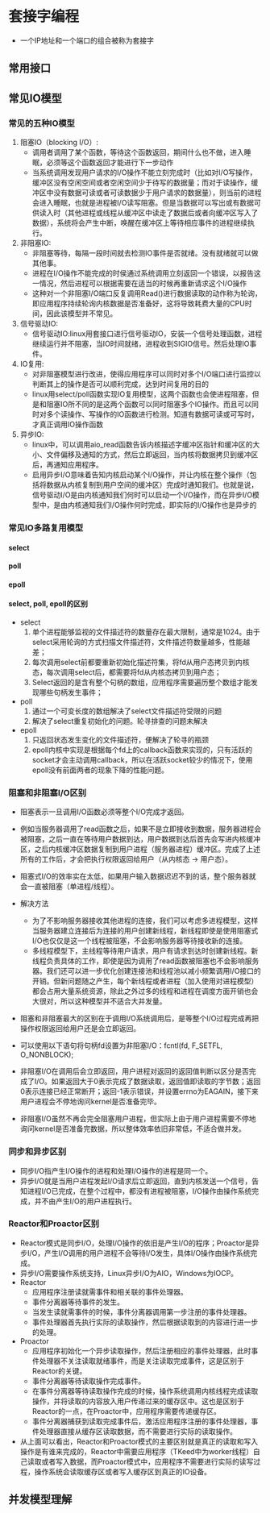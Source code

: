 # 套接字编程

- 一个IP地址和一个端口的组合被称为套接字


## 常用接口

## 常见IO模型

### 常见的五种IO模型

1. 阻塞IO（blocking I/O）:
   * 调用者调用了某个函数，等待这个函数返回，期间什么也不做，进入睡眠，必须等这个函数返回才能进行下一步动作
   * 当系统调用发现用户请求的I/O操作不能立刻完成时（比如对I/O写操作，缓冲区没有空闲空间或者空闲空间少于待写的数据量；而对于读操作，缓冲区中没有数据可读或者可读数据少于用户请求的数据量），则当前的进程会进入睡眠，也就是进程被I/O读写阻塞。但是当数据可以写出或有数据可供读入时（其他进程或线程从缓冲区中读走了数据后或者向缓冲区写入了数据），系统将会产生中断，唤醒在缓冲区上等待相应事件的进程继续执行。
2. 非阻塞IO:
   * 非阻塞等待，每隔一段时间就去检测IO事件是否就绪。没有就绪就可以做其他事。
   * 进程在I/O操作不能完成的时侯通过系统调用立刻返回一个错误，以报告这一情况，然后进程可以根据需要在适当的时候再重新请求这个I/O操作
   * 这种对一个非阻塞I/O端口反复调用Read()进行数据读取的动作称为轮询，即应用程序持续轮询内核数据是否准备好，这将导致耗费大量的CPU时间，因此该模型并不常见。
3. 信号驱动IO:
   * 信号驱动IO:linux用套接口进行信号驱动IO，安装一个信号处理函数，进程继续运行并不阻塞，当IO时间就绪，进程收到SIGIO信号。然后处理IO事件。
4. IO复用:
   * 对非阻塞模型进行改进，使得应用程序可以同时对多个I/O端口进行监控以判断其上的操作是否可以顺利完成，达到时间复用的目的
   * linux用select/poll函数实现IO复用模型，这两个函数也会使进程阻塞，但是和阻塞IO所不同的是这两个函数可以同时阻塞多个IO操作。而且可以同时对多个读操作、写操作的IO函数进行检测。知道有数据可读或可写时，才真正调用IO操作函数
5. 异步IO:
   * linux中，可以调用aio_read函数告诉内核描述字缓冲区指针和缓冲区的大小、文件偏移及通知的方式，然后立即返回，当内核将数据拷贝到缓冲区后，再通知应用程序。
   * 启用异步I/O意味着告知内核启动某个I/O操作，并让内核在整个操作（包括将数据从内核复制到用户空间的缓冲区）完成时通知我们。也就是说，信号驱动I/O是由内核通知我们何时可以启动一个I/O操作，而在异步I/O模型中，是由内核通知我们I/O操作何时完成，即实际的I/O操作也是异步的

### 常见IO多路复用模型

#### select

#### poll

#### epoll

#### select, poll, epoll的区别

* select
    1. 单个进程能够监视的文件描述符的数量存在最大限制，通常是1024。由于select采用轮询的方式扫描文件描述符，文件描述符数量越多，性能越差；
    2. 每次调用select前都要重新初始化描述符集，将fd从用户态拷贝到内核态，每次调用select后，都需要将fd从内核态拷贝到用户态； 
    3. Select返回的是含有整个句柄的数组，应用程序需要遍历整个数组才能发现哪些句柄发生事件；
* poll
    1. 通过一个可变长度的数组解决了select文件描述符受限的问题
    2. 解决了select重复初始化的问题。轮寻排查的问题未解决
* epoll
    1. 只返回状态发生变化的文件描述符，便解决了轮寻的瓶颈
    2. epoll内核中实现是根据每个fd上的callback函数来实现的，只有活跃的socket才会主动调用callback，所以在活跃socket较少的情况下，使用epoll没有前面两者的现象下降的性能问题。

### 阻塞和非阻塞I/O区别

* 阻塞表示一旦调用I/O函数必须等整个I/O完成才返回。
* 例如当服务器调用了read函数之后，如果不是立即接收到数据，服务器进程会被阻塞，之后一直在等待用户数据到达，用户数据到达后首先会写进内核缓冲区，之后内核缓冲区数据复制到用户进程（服务器进程）缓冲区。完成了上述所有的工作后，才会把执行权限返回给用户（从内核态 -> 用户态）。
* 阻塞式I/O的效率实在太低，如果用户输入数据迟迟不到的话，整个服务器就会一直被阻塞（单进程/线程）。
* 解决方法
  * 为了不影响服务器接收其他进程的连接，我们可以考虑多进程模型，这样当服务器建立连接后为连接的用户创建新线程，新线程即使是使用阻塞式I/O也仅仅是这一个线程被阻塞，不会影响服务器等待接收新的连接。
  * 多线程模型下，主线程等待用户请求，用户有请求到达时创建新线程。新线程负责具体的工作，即使是因为调用了read函数被阻塞也不会影响服务器。我们还可以进一步优化创建连接池和线程池以减小频繁调用I/O接口的开销。但新问题随之产生，每个新线程或者进程（加入使用对进程模型）都会占用大量系统资源，除此之外过多的线程和进程在调度方面开销也会大很对，所以这种模型并不适合大并发量。
* 阻塞和非阻塞最大的区别在于调用I/O系统调用后，是等整个I/O过程完成再把操作权限返回给用户还是会立即返回。
* 可以使用以下语句将句柄fd设置为非阻塞I/O：fcntl(fd, F_SETFL, O_NONBLOCK);

* 非阻塞I/O在调用后会立即返回，用户进程对返回的返回值判断以区分是否完成了I/O。如果返回大于0表示完成了数据读取，返回值即读取的字节数；返回0表示连接已经正常断开；返回-1表示错误，并设置errno为EAGAIN，接下来用户进程会不停地询问kernel是否准备完毕。
* 非阻塞I/O虽然不再会完全阻塞用户进程，但实际上由于用户进程需要不停地询问kernel是否准备完数据，所以整体效率依旧非常低，不适合做并发。

### 同步和异步区别

* 同步I/O指产生I/O操作的进程和处理I/O操作的进程是同一个。
* 异步I/O就是当用户进程发起I/O请求后立即返回，直到内核发送一个信号，告知进程I/O已完成，在整个过程中，都没有进程被阻塞，I/O操作由操作系统完成，并不由产生I/O的用户进程执行。

### Reactor和Proactor区别

* Reactor模式是同步I/O，处理I/O操作的依旧是产生I/O的程序；Proactor是异步I/O，产生I/O调用的用户进程不会等待I/O发生，具体I/O操作由操作系统完成。
* 异步I/O需要操作系统支持，Linux异步I/O为AIO，Windows为IOCP。
* Reactor
  * 应用程序注册读就需事件和相关联的事件处理器。
  * 事件分离器等待事件的发生。
  * 当发生读就需事件的时候，事件分离器调用第一步注册的事件处理器。
  * 事件处理器首先执行实际的读取操作，然后根据读取到的内容进行进一步的处理。
* Proactor
  * 应用程序初始化一个异步读取操作，然后注册相应的事件处理器，此时事件处理器不关注读取就绪事件，而是关注读取完成事件，这是区别于Reactor的关键。
  * 事件分离器等待读取操作完成事件。
  * 在事件分离器等待读取操作完成的时候，操作系统调用内核线程完成读取操作，并将读取的内容放入用户传递过来的缓存区中。这也是区别于Reactor的一点，在Proactor中，应用程序需要传递缓存区。
  * 事件分离器捕获到读取完成事件后，激活应用程序注册的事件处理器，事件处理器直接从缓存区读取数据，而不需要进行实际的读取操作。
* 从上面可以看出，Reactor和Proactor模式的主要区别就是真正的读取和写入操作是有谁来完成的，Reactor中需要应用程序（TKeed中为worker线程）自己读取或者写入数据，而Proactor模式中，应用程序不需要进行实际的读写过程，操作系统会读取缓存区或者写入缓存区到真正的IO设备。

## 并发模型理解